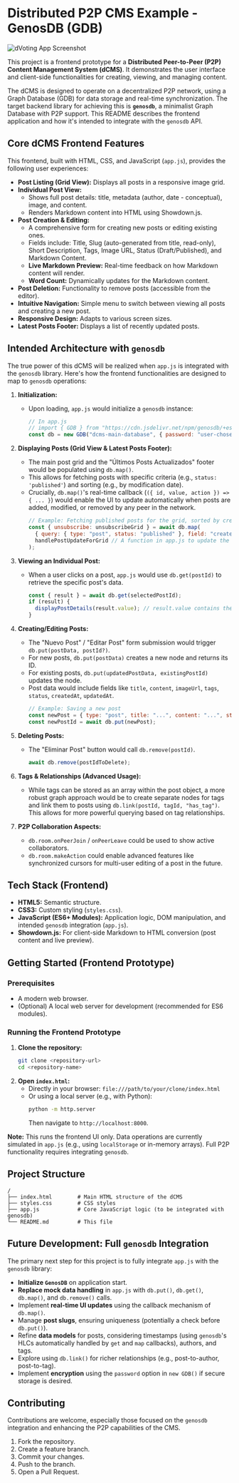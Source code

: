 # Distributed P2P CMS Example - GenosDB (GDB)

![dVoting App Screenshot](https://media.licdn.com/dms/image/v2/C4E22AQF8hH6r8AnF5w/feedshare-shrink_800/feedshare-shrink_800/0/1644574363392?e=2147483647&v=beta&t=EvaCR-whYo4jTQ0HmYXeVGlMOKxdkJ4pV-s2gxkbsCQ) <!-- Replace placeholder.png with an actual screenshot -->

This project is a frontend prototype for a **Distributed Peer-to-Peer (P2P) Content Management System (dCMS)**. It demonstrates the user interface and client-side functionalities for creating, viewing, and managing content.

The dCMS is designed to operate on a decentralized P2P network, using a Graph Database (GDB) for data storage and real-time synchronization. The target backend library for achieving this is **`genosdb`**, a minimalist Graph Database with P2P support. This README describes the frontend application and how it's intended to integrate with the `genosdb` API.

## Core dCMS Frontend Features

This frontend, built with HTML, CSS, and JavaScript (`app.js`), provides the following user experiences:

*   **Post Listing (Grid View):** Displays all posts in a responsive image grid.
*   **Individual Post View:**
    *   Shows full post details: title, metadata (author, date - conceptual), image, and content.
    *   Renders Markdown content into HTML using Showdown.js.
*   **Post Creation & Editing:**
    *   A comprehensive form for creating new posts or editing existing ones.
    *   Fields include: Title, Slug (auto-generated from title, read-only), Short Description, Tags, Image URL, Status (Draft/Published), and Markdown Content.
    *   **Live Markdown Preview:** Real-time feedback on how Markdown content will render.
    *   **Word Count:** Dynamically updates for the Markdown content.
*   **Post Deletion:** Functionality to remove posts (accessible from the editor).
*   **Intuitive Navigation:** Simple menu to switch between viewing all posts and creating a new post.
*   **Responsive Design:** Adapts to various screen sizes.
*   **Latest Posts Footer:** Displays a list of recently updated posts.

## Intended Architecture with `genosdb`

The true power of this dCMS will be realized when `app.js` is integrated with the `genosdb` library. Here's how the frontend functionalities are designed to map to `genosdb` operations:

1.  **Initialization:**
    *   Upon loading, `app.js` would initialize a `genosdb` instance:
        ```javascript
        // In app.js
        // import { GDB } from "https://cdn.jsdelivr.net/npm/genosdb/+esm"; // Or from npm
        const db = new GDB("dcms-main-database", { password: "user-chosen-password" /* optional */ });
        ```

2.  **Displaying Posts (Grid View & Latest Posts Footer):**
    *   The main post grid and the "Últimos Posts Actualizados" footer would be populated using `db.map()`.
    *   This allows for fetching posts with specific criteria (e.g., `status: 'published'`) and sorting (e.g., by modification date).
    *   Crucially, `db.map()`'s real-time callback (`({ id, value, action }) => { ... }`) would enable the UI to update automatically when posts are added, modified, or removed by any peer in the network.
        ```javascript
        // Example: Fetching published posts for the grid, sorted by creation time
        const { unsubscribe: unsubscribeGrid } = await db.map(
          { query: { type: "post", status: "published" }, field: "createdAt", order: "desc", realtime: true },
          handlePostUpdateForGrid // A function in app.js to update the DOM
        );
        ```

3.  **Viewing an Individual Post:**
    *   When a user clicks on a post, `app.js` would use `db.get(postId)` to retrieve the specific post's data.
        ```javascript
        const { result } = await db.get(selectedPostId);
        if (result) {
          displayPostDetails(result.value); // result.value contains the post object
        }
        ```

4.  **Creating/Editing Posts:**
    *   The "Nuevo Post" / "Editar Post" form submission would trigger `db.put(postData, postId?)`.
    *   For new posts, `db.put(postData)` creates a new node and returns its ID.
    *   For existing posts, `db.put(updatedPostData, existingPostId)` updates the node.
    *   Post data would include fields like `title`, `content`, `imageUrl`, `tags`, `status`, `createdAt`, `updatedAt`.
        ```javascript
        // Example: Saving a new post
        const newPost = { type: "post", title: "...", content: "...", status: "draft", createdAt: new Date().toISOString(), updatedAt: new Date().toISOString() };
        const newPostId = await db.put(newPost);
        ```

5.  **Deleting Posts:**
    *   The "Eliminar Post" button would call `db.remove(postId)`.
        ```javascript
        await db.remove(postIdToDelete);
        ```

6.  **Tags & Relationships (Advanced Usage):**
    *   While tags can be stored as an array within the post object, a more robust graph approach would be to create separate nodes for tags and link them to posts using `db.link(postId, tagId, "has_tag")`. This allows for more powerful querying based on tag relationships.

7.  **P2P Collaboration Aspects:**
    *   `db.room.onPeerJoin` / `onPeerLeave` could be used to show active collaborators.
    *   `db.room.makeAction` could enable advanced features like synchronized cursors for multi-user editing of a post in the future.

## Tech Stack (Frontend)

*   **HTML5:** Semantic structure.
*   **CSS3:** Custom styling (`styles.css`).
*   **JavaScript (ES6+ Modules):** Application logic, DOM manipulation, and intended `genosdb` integration (`app.js`).
*   **Showdown.js:** For client-side Markdown to HTML conversion (post content and live preview).

## Getting Started (Frontend Prototype)

### Prerequisites

*   A modern web browser.
*   (Optional) A local web server for development (recommended for ES6 modules).

### Running the Frontend Prototype

1.  **Clone the repository:**
    ```bash
    git clone <repository-url>
    cd <repository-name>
    ```
2.  **Open `index.html`:**
    *   Directly in your browser: `file:///path/to/your/clone/index.html`
    *   Or using a local server (e.g., with Python):
        ```bash
        python -m http.server
        ```
        Then navigate to `http://localhost:8000`.

**Note:** This runs the frontend UI only. Data operations are currently simulated in `app.js` (e.g., using `localStorage` or in-memory arrays). Full P2P functionality requires integrating `genosdb`.

## Project Structure

```
/
├── index.html        # Main HTML structure of the dCMS
├── styles.css        # CSS styles
├── app.js            # Core JavaScript logic (to be integrated with genosdb)
└── README.md         # This file
```

## Future Development: Full `genosdb` Integration

The primary next step for this project is to fully integrate `app.js` with the `genosdb` library:

*   **Initialize `GenosDB`** on application start.
*   **Replace mock data handling** in `app.js` with `db.put()`, `db.get()`, `db.map()`, and `db.remove()` calls.
*   Implement **real-time UI updates** using the callback mechanism of `db.map()`.
*   Manage **post slugs**, ensuring uniqueness (potentially a check before `db.put()`).
*   Refine **data models** for posts, considering timestamps (using `genosdb`'s HLCs automatically handled by `get` and `map` callbacks), authors, and tags.
*   Explore using `db.link()` for richer relationships (e.g., post-to-author, post-to-tag).
*   Implement **encryption** using the `password` option in `new GDB()` if secure storage is desired.

## Contributing

Contributions are welcome, especially those focused on the `genosdb` integration and enhancing the P2P capabilities of the CMS.
1.  Fork the repository.
2.  Create a feature branch.
3.  Commit your changes.
4.  Push to the branch.
5.  Open a Pull Request.
